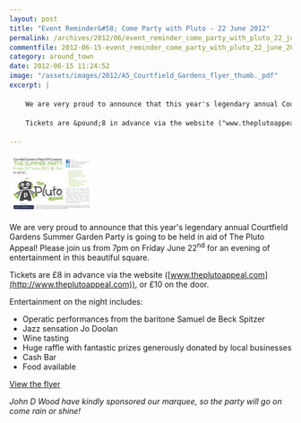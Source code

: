 ```yaml
---
layout: post
title: "Event Reminder&#58; Come Party with Pluto - 22 June 2012"
permalink: /archives/2012/06/event_reminder_come_party_with_pluto_22_june_2012.html
commentfile: 2012-06-15-event_reminder_come_party_with_pluto_22_june_2012
category: around_town
date: 2012-06-15 11:24:52
image: "/assets/images/2012/A5_Courtfield_Gardens_flyer_thumb._pdf"
excerpt: |

    We are very proud to announce that this year's legendary annual Courtfield Gardens Summer Garden Party is going to be held in aid of The Pluto Appeal!  Please join us from 7pm on Friday June 22<sup>nd</sup> for an evening of entertainment in this beautiful square.

    Tickets are &pound;8 in advance via the website ("www.theplutoappeal.com":http://www.theplutoappeal.com), or &pound;10 on the door.

---
```


<a href="/assets/images/2012/A5_Courtfield_Gardens_flyer._pdf.jpg" title="See larger version of - Plutu Courtfield Gardens flyer. pdf"><img src="/assets/images/2012/A5_Courtfield_Gardens_flyer_thumb._pdf" width="150" height="105" alt="Plutu Courtfield Gardens flyer. pdf" class="photo right" /></a>

We are very proud to announce that this year's legendary annual Courtfield Gardens Summer Garden Party is going to be held in aid of The Pluto Appeal! Please join us from 7pm on Friday June 22<sup>nd</sup> for an evening of entertainment in this beautiful square.

Tickets are £8 in advance via the website ([www.theplutoappeal.com](http://www.theplutoappeal.com)), or £10 on the door.

Entertainment on the night includes:

-   Operatic performances from the baritone Samuel de Beck Spitzer
-   Jazz sensation Jo Doolan
-   Wine tasting
-   Huge raffle with fantastic prizes generously donated by local businesses
-   Cash Bar
-   Food available

[View the flyer](/assets/images/2012/A5_Courtfield_Gardens_flyer._pdf.jpg)

*John D Wood have kindly sponsored our marquee, so the party will go on come rain or shine!*
